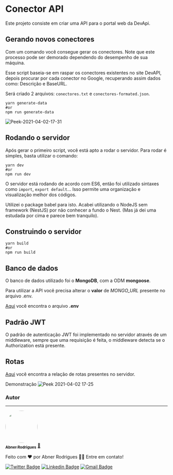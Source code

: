 # Conector API

Este projeto consiste em criar uma API para o portal web da DevApi.

## Gerando novos conectores

Com um comando você consegue gerar os conectores. Note que este processo pode ser demorado dependendo do desempenho de
sua máquina.

Esse script baseia-se em raspar os conectores existentes no site DevAPI, depois procurar por cada conector no Google,
recuperando assim dados como: Descrição e BaseURL.

Será criado 2 arquivos: `conectores.txt` e `conectores-formated.json`.

```shell
yarn generate-data
#or
npm run generate-data
```

![Peek-2021-04-02-17-31](https://user-images.githubusercontent.com/40338524/113451915-5baa3600-93d9-11eb-9243-8505bdb73acf.gif)

## Rodando o servidor

Após gerar o primeiro script, você está apto a rodar o servidor. Para rodar é simples, basta utilizar o comando:

```shell
yarn dev
#or
npm run dev
```

O servidor está rodando de acordo com ES6, então foi utilizado sintaxes como `import`, `export default`... Isso permite
uma organização e visualização melhor dos códigos.

Utilizei o package babel para isto. Acabei utilizando o NodeJS sem framework (NestJS) por não conhecer a fundo o Nest.
(Mas já dei uma estudada por cima e parece bem tranquilo).

## Construindo o servidor

```shell
yarn build
#or
npm run build
```

## Banco de dados

O banco de dados utilizado foi o **MongoDB**, com a ODM **mongoose**.

Para utilizar a API você precisa alterar o **valor** de *MONGO_URL* presente no arquivo .env.

[Aqui](.env) você encontra o arquivo **.env**

## Padrão JWT

O padrão de autenticação JWT foi implementado no servidor através de um middleware, sempre que uma requisição é feita, o
middleware detecta se o Authorization está presente.

## Rotas

[Aqui](requests.http) você encontra a relação de rotas presentes no servidor.

Demonstração
![Peek 2021-04-02 17-25](https://user-images.githubusercontent.com/40338524/113451513-7def8400-93d8-11eb-9de2-ab38ecff3c99.gif)

### Autor

---

<a href="https://github.com/kingaspx/">
 <img style="border-radius: 50%;" src="https://github.com/kingaspx.png" width="100px;" alt=""/>
 <br />
 <sub><b>Abner Rodrigues</b></sub></a> <a href="https://blog.rocketseat.com.br/author/thiago//" title="Rocketseat">🚀</a>


Feito com ❤️ por Abner Rodrigues 👋🏽 Entre em contato!

[![Twitter Badge](https://img.shields.io/badge/-@kingaspx-1ca0f1?style=flat-square&labelColor=1ca0f1&logo=twitter&logoColor=white&link=https://twitter.com/kingaspx)](https://twitter.com/kingaspx)
[![Linkedin Badge](https://img.shields.io/badge/-Abner-blue?style=flat-square&logo=Linkedin&logoColor=white&link=https://www.linkedin.com/in/tgmarinho/)](https://www.linkedin.com/in/rodriguesabner/)
[![Gmail Badge](https://img.shields.io/badge/-abnerodrigs@gmail.com-c14438?style=flat-square&logo=Gmail&logoColor=white&link=mailto:abnerodrigs@gmail.com)](mailto:abnerodrigs@gmail.com)
